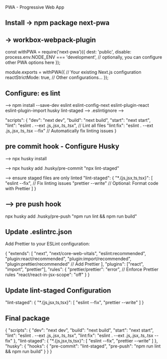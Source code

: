 
PWA - Progressive Web App

## Install -> npm package next-pwa
##         -> workbox-webpack-plugin   

const withPWA = require('next-pwa')({
    dest: 'public',
    disable: process.env.NODE_ENV === 'development',
    // optionally, you can configure other PWA options here
  });
  
module.exports = withPWA({
    // Your existing Next.js configuration
    reactStrictMode: true,
    // Other configurations...
});

## Configure: es lint

--> npm install --save-dev eslint eslint-config-next eslint-plugin-react eslint-plugin-import husky lint-staged
--> .eslintignore
--> 

"scripts": {
  "dev": "next dev",
  "build": "next build",
  "start": "next start",
  "lint": "eslint . --ext .js,.jsx,.ts,.tsx", // Lint all files
  "lint:fix": "eslint . --ext .js,.jsx,.ts,.tsx --fix" // Automatically fix linting issues
}

## pre commit hook - Configure Husky 

--> npx husky install

--> npx husky add .husky/pre-commit "npx lint-staged"

--> ensure staged files are only linted
"lint-staged": {
  "*.{js,jsx,ts,tsx}": [
    "eslint --fix", // Fix linting issues
    "prettier --write" // Optional: Format code with Prettier
  ]
}

## --> pre push hook

npx husky add .husky/pre-push "npm run lint && npm run build"



## Update .eslintrc.json
Add Prettier to your ESLint configuration:

{
  "extends": [
    "next",
    "next/core-web-vitals",
    "eslint:recommended",
    "plugin:react/recommended",
    "plugin:import/recommended",
    "plugin:prettier/recommended" // Add Prettier
  ],
  "plugins": ["react", "import", "prettier"],
  "rules": {
    "prettier/prettier": "error", // Enforce Prettier rules
    "react/react-in-jsx-scope": "off"
  }
}
## Update lint-staged Configuration

"lint-staged": {
  "*.{js,jsx,ts,tsx}": [
    "eslint --fix",
    "prettier --write"
  ]
}

## Final package
{
  "scripts": {
    "dev": "next dev",
    "build": "next build",
    "start": "next start",
    "lint": "eslint . --ext .js,.jsx,.ts,.tsx",
    "lint:fix": "eslint . --ext .js,.jsx,.ts,.tsx --fix"
  },
  "lint-staged": {
    "*.{js,jsx,ts,tsx}": [
      "eslint --fix",
      "prettier --write"
    ]
  },
  "husky": {
    "hooks": {
      "pre-commit": "lint-staged",
      "pre-push": "npm run lint && npm run build"
    }
  }
}
